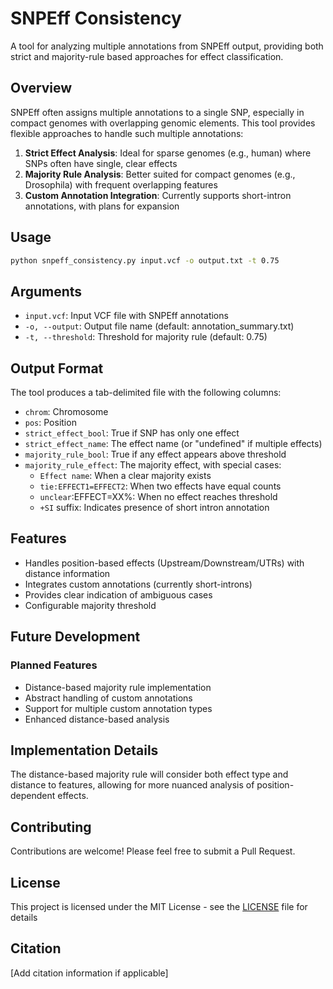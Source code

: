# SNPEff Consistency

A tool for analyzing multiple annotations from SNPEff output, providing both strict and majority-rule based approaches for effect classification.

## Overview

SNPEff often assigns multiple annotations to a single SNP, especially in compact genomes with overlapping genomic elements. This tool provides flexible approaches to handle such multiple annotations:

1. **Strict Effect Analysis**: Ideal for sparse genomes (e.g., human) where SNPs often have single, clear effects
2. **Majority Rule Analysis**: Better suited for compact genomes (e.g., Drosophila) with frequent overlapping features
3. **Custom Annotation Integration**: Currently supports short-intron annotations, with plans for expansion

## Usage

```zsh
python snpeff_consistency.py input.vcf -o output.txt -t 0.75
```

## Arguments

- `input.vcf`: Input VCF file with SNPEff annotations
- `-o, --output`: Output file name (default: annotation_summary.txt)
- `-t, --threshold`: Threshold for majority rule (default: 0.75)

## Output Format
The tool produces a tab-delimited file with the following columns:

- `chrom`: Chromosome
- `pos`: Position
- `strict_effect_bool`: True if SNP has only one effect
- `strict_effect_name`: The effect name (or "undefined" if multiple effects)
- `majority_rule_bool`: True if any effect appears above threshold
- `majority_rule_effect`: The majority effect, with special cases:
    - `Effect name`: When a clear majority exists
    - `tie:EFFECT1=EFFECT2`: When two effects have equal counts
    - `unclear`:EFFECT=XX%: When no effect reaches threshold
    - `+SI` suffix: Indicates presence of short intron annotation

## Features
- Handles position-based effects (Upstream/Downstream/UTRs) with distance information
- Integrates custom annotations (currently short-introns)
- Provides clear indication of ambiguous cases
- Configurable majority threshold

## Future Development
### Planned Features

- Distance-based majority rule implementation
- Abstract handling of custom annotations
- Support for multiple custom annotation types
- Enhanced distance-based analysis

## Implementation Details
The distance-based majority rule will consider both effect type and distance to features, allowing for more nuanced analysis of position-dependent effects.

## Contributing
Contributions are welcome! Please feel free to submit a Pull Request.

## License
This project is licensed under the MIT License - see the [LICENSE](LICENSE) file for details

## Citation
[Add citation information if applicable]